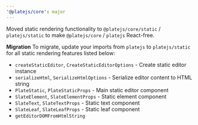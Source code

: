 ```yaml
---
'@platejs/core': major
---
```


Moved static rendering functionality to `@platejs/core/static` / `platejs/static` to make `@platejs/core` / `platejs` React-free.

**Migration**
To migrate, update your imports from `platejs` to `platejs/static` for all static rendering features listed below:

- `createStaticEditor`, `CreateStaticEditorOptions` - Create static editor instance
- `serializeHtml`, `SerializeHtmlOptions` - Serialize editor content to HTML string
- `PlateStatic`, `PlateStaticProps` - Main static editor component
- `SlateElement`, `SlateElementProps` - Static element component
- `SlateText`, `SlateTextProps` - Static text component
- `SlateLeaf`, `SlateLeafProps` - Static leaf component
- `getEditorDOMFromHtmlString`
